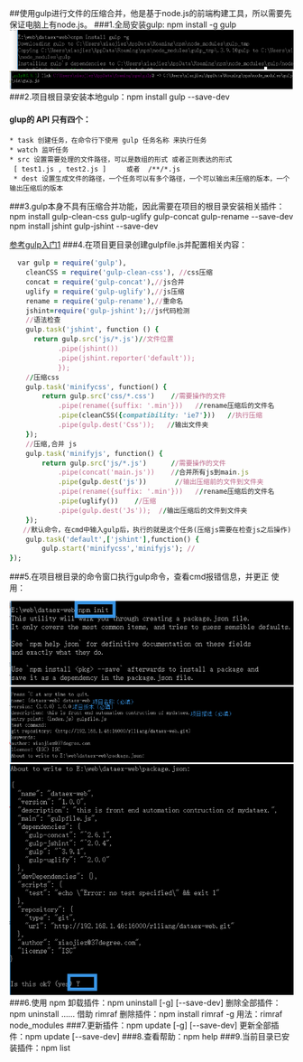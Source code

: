 ##使用gulp进行文件的压缩合并，他是基于node.js的前端构建工具，所以需要先保证电脑上有node.js。
###1.全局安装gulp:   npm install -g gulp
  ![gulp安装](https://github.com/catherinezhxj/ProblemSolvingIdeas/blob/master/resources/gulp001.png?raw=true)  
  ![gulp安装](https://github.com/catherinezhxj/ProblemSolvingIdeas/blob/master/resources/gulp002.png?raw=true)  
###2.项目根目录安装本地gulp：npm install gulp --save-dev
  #### glup的 API 只有四个：
    * task 创建任务，在命令行下使用 gulp 任务名称 来执行任务
    * watch 监听任务
    * src 设置需要处理的文件路径，可以是数组的形式 或者正则表达的形式
     [ test1.js , test2.js ]     或者  /**/*.js
     * dest 设置生成文件的路径，一个任务可以有多个路径，一个可以输出未压缩的版本，一个输出压缩后的版本
###3.gulp本身不具有压缩合并功能，因此需要在项目的根目录安装相关插件：
  npm install gulp-clean-css gulp-uglify gulp-concat gulp-rename --save-dev
  npm install jshint gulp-jshint --save-dev
  
  [参考gulp入门1](https://segmentfault.com/a/1190000002698606)
###4.在项目更目录创建gulpfile.js并配置相关内容：
```ruby
  var gulp = require('gulp'),
    cleanCSS = require('gulp-clean-css'), //css压缩
    concat = require('gulp-concat'),//js合并
    uglify = require('gulp-uglify'),//js压缩
    rename = require('gulp-rename'),//重命名
    jshint=require('gulp-jshint');//js代码检测
    //语法检查
    gulp.task('jshint', function () {
      return gulp.src('js/*.js')//文件位置
            .pipe(jshint())
            .pipe(jshint.reporter('default'));
            });
    //压缩css
    gulp.task('minifycss', function() {
        return gulp.src('css/*.css')    //需要操作的文件
            .pipe(rename({suffix: '.min'}))   //rename压缩后的文件名
            .pipe(cleanCSS({compatibility: 'ie7'}))   //执行压缩
            .pipe(gulp.dest('Css'));   //输出文件夹
    });
    //压缩,合并 js
    gulp.task('minifyjs', function() {
        return gulp.src('js/*.js')      //需要操作的文件
            .pipe(concat('main.js'))    //合并所有js到main.js
            .pipe(gulp.dest('js'))       //输出压缩前的文件到文件夹
            .pipe(rename({suffix: '.min'}))   //rename压缩后的文件名
            .pipe(uglify())    //压缩
            .pipe(gulp.dest('Js'));  //输出压缩后的文件到文件夹
    });
　　//默认命令，在cmd中输入gulp后，执行的就是这个任务(压缩js需要在检查js之后操作)
    gulp.task('default',['jshint'],function() {
        gulp.start('minifycss','minifyjs'); //
});
```
###5.在项目根目录的命令窗口执行gulp命令，查看cmd报错信息，并更正
  使用：
  
  ![gulp安装](https://github.com/catherinezhxj/ProblemSolvingIdeas/blob/master/resources/gulp003.png?raw=true)  
  ![gulp安装](https://github.com/catherinezhxj/ProblemSolvingIdeas/blob/master/resources/gulp004.png?raw=true)  
  ![gulp安装](https://github.com/catherinezhxj/ProblemSolvingIdeas/blob/master/resources/gulp005.png?raw=true)  
###6.使用 npm 卸载插件：npm uninstall <name> [-g] [--save-dev]
删除全部插件：npm uninstall <name1> <name2> ......
借助 rimraf 删除插件：npm install rimraf -g 用法：rimraf node_modules
###7.更新插件：npm update <name> [-g] [--save-dev]
更新全部插件：npm update [--save-dev]
###8.查看帮助：npm help
###9.当前目录已安装插件：npm list
